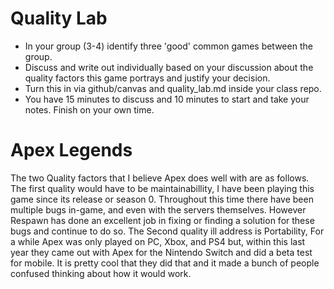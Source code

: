 # Quality Lab

* In your group (3-4) identify three 'good' common games between the group.
* Discuss and write out individually based on your discussion about the quality factors this game portrays and justify your decision.
* Turn this in via github/canvas and quality_lab.md inside your class repo.
* You have 15 minutes to discuss and 10 minutes to start and take your notes. Finish on your own time.
#

# Apex Legends
The two Quality factors that I believe Apex does well with are as follows. The first quality would have to be maintainabillity, I have been
playing this game since its release or season 0. Throughout this time there have been multiple bugs in-game, and even with the servers themselves.
However Respawn has done an excellent job in fixing or finding a solution for these bugs and continue to do so. The Second quality ill address is
Portability, For a while Apex was only played on PC, Xbox, and PS4 but, within this last year they came out with Apex for the Nintendo Switch and
did a beta test for mobile. It is pretty cool that they did that and it made a bunch of people confused thinking about how it would work.
#
